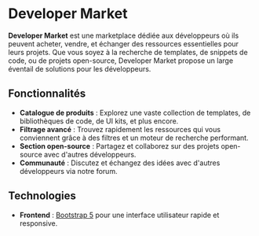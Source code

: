 # Developer Market

**Developer Market** est une marketplace dédiée aux développeurs où ils peuvent acheter, vendre, et échanger des ressources essentielles pour leurs projets. Que vous soyez à la recherche de templates, de snippets de code, ou de projets open-source, Developer Market propose un large éventail de solutions pour les développeurs.

## Fonctionnalités

- **Catalogue de produits** : Explorez une vaste collection de templates, de bibliothèques de code, de UI kits, et plus encore.
- **Filtrage avancé** : Trouvez rapidement les ressources qui vous conviennent grâce à des filtres et un moteur de recherche performant.
- **Section open-source** : Partagez et collaborez sur des projets open-source avec d'autres développeurs.
- **Communauté** : Discutez et échangez des idées avec d'autres développeurs via notre forum.

## Technologies

- **Frontend** : [Bootstrap 5](https://getbootstrap.com/) pour une interface utilisateur rapide et responsive.
